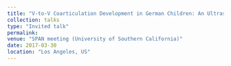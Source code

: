 ```yaml
---
title: "V-to-V Coarticulation Development in German Children: An Ultrasound Study"
collection: talks
type: "Invited talk"
permalink: 
venue: "SPAN meeting (University of Southern California)"
date: 2017-03-30
location: "Los Angeles, US"
---
```

